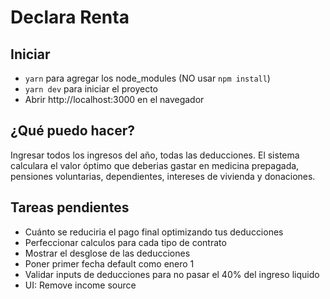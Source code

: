 # Declara Renta

## Iniciar
* `yarn` para agregar los node_modules (NO usar `npm install`)
* `yarn dev` para iniciar el proyecto
* Abrir http://localhost:3000 en el navegador

## ¿Qué puedo hacer?
Ingresar todos los ingresos del año, todas las deducciones. El sistema calculara el valor óptimo que deberias gastar en medicina prepagada, pensiones voluntarias, dependientes, intereses de vivienda y donaciones.

## Tareas pendientes
* Cuánto se reduciria el pago final optimizando tus deducciones
* Perfeccionar calculos para cada tipo de contrato
* Mostrar el desglose de las deducciones
* Poner primer fecha default como enero 1
* Validar inputs de deducciones para no pasar el 40% del ingreso liquido
* UI: Remove income source